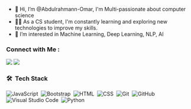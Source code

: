 - 👋 Hi, I’m @Abdulrahmann-Omar, I'm Multi-passionate about computer science
- 👨‍💻 As a CS student, I'm constantly learning and exploring new technologies to improve my skills.
- 👀 I’m interested in Machine Learning, Deep Learning, NLP, AI
### Connect with Me :

<a href="https://www.linkedin.com/in/abdulrahman-omar-87121b200/" target="_blank"><img src="https://img.shields.io/badge/-Abdulrahman%20Omar-0077B5?style=for-the-badge&logo=Linkedin&logoColor=white"/></a>
<a href="https://t.me/Abdoooo2233" target="_blank"><img src="https://img.shields.io/badge/-Abdulrahman%20Omar-0077B5?style=for-the-badge&logo=Telegram&logoColor=white"/></a>

<!---
Abdulrahmann-Omar/Abdulrahmann-Omar is a ✨ special ✨ repository because its `README.md` (this file) appears on your GitHub profile.
You can click the Preview link to take a look at your changes.
--->

### 🛠 &nbsp;Tech Stack
![JavaScript](https://img.shields.io/badge/-JavaScript-05122A?style=flat&logo=javascript)&nbsp;
![Bootstrap](https://img.shields.io/badge/-Bootstrap-05122A?style=flat&logo=bootstrap&logoColor=563D7C)&nbsp;
![HTML](https://img.shields.io/badge/-HTML-05122A?style=flat&logo=HTML5)&nbsp;
![CSS](https://img.shields.io/badge/-CSS-05122A?style=flat&logo=CSS3&logoColor=1572B6)&nbsp;
![Git](https://img.shields.io/badge/-Git-05122A?style=flat&logo=git)&nbsp;
![GitHub](https://img.shields.io/badge/-GitHub-05122A?style=flat&logo=github)&nbsp;
![Visual Studio Code](https://img.shields.io/badge/-Visual%20Studio%20Code-05122A?style=flat&logo=visual-studio-code&logoColor=007ACC)&nbsp;
![Python](https://img.shields.io/badge/-Python%20-05122A?style=flat&logo=python)&nbsp;
